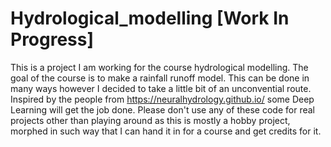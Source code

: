 # Hydrological_modelling [Work In Progress]
This is a project I am working for the course hydrological modelling. The goal of the course is to make a rainfall runoff model. This can be done in many ways however I decided to take a little bit of an unconvential route. Inspired by the people from https://neuralhydrology.github.io/ some Deep Learning will get the job done.
Please don't use any of these code for real projects other than playing around as this is mostly a hobby project, morphed in such way that I can hand it in for a course and get credits for it.

